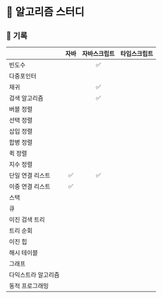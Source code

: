 # 🌌 알고리즘 스터디

## 📝 기록

|                     | 자바 | 자바스크립트 | 타입스크립트 |
| ------------------- | :--: | :----------: | :----------: |
| 빈도수              |      |      ✅      |              |
| 다중포인터          |      |              |              |
| 재귀                |      |      ✅      |              |
| 검색 알고리즘       |      |      ✅      |              |
| 버블 정렬           |      |              |              |
| 선택 정렬           |      |              |              |
| 삽입 정렬           |      |              |              |
| 합병 정렬           |      |              |              |
| 퀵 정렬             |      |              |              |
| 지수 정렬           |      |              |              |
| 단일 연결 리스트    |  ✅  |      ✅      |              |
| 이중 연결 리스트    |  ✅  |              |              |
| 스택                |      |              |              |
| 큐                  |      |              |              |
| 이진 검색 트리      |      |              |              |
| 트리 순회           |      |              |              |
| 이진 힙             |      |              |              |
| 해시 테이블         |      |              |              |
| 그래프              |      |              |              |
| 다익스트라 알고리즘 |      |              |              |
| 동적 프로그래밍     |      |              |              |
